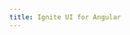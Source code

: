 ```yaml
---
title: Ignite UI for Angular
---
```


<script type="text/javascript">
(function() {
        let HOST = window.location.href;
        window.location.href = HOST.indexOf('index.html') !== -1 ? 
               HOST.replace('index.html', 'components/general/getting_started.html') : (HOST + 'components/general/getting_started.html');
})();
</script>
